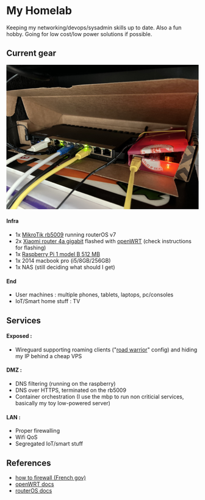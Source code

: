 # My Homelab

Keeping my networking/devops/sysadmin skills up to date. Also a fun hobby.
Going for low cost/low power solutions if possible.

## Current gear
![](/homelab_v1.jpg)

#### Infra

- 1x [MikroTik rb5009]() running routerOS v7
- 2x [Xiaomi router 4a gigabit]() flashed with [openWRT]() (check instructions for flashing)
- 1x [Raspberry Pi 1 model B 512 MB]()
- 1x 2014 macbook pro (i5/8GB/256GB)
- 1x NAS (still deciding what should I get)

#### End

- User machines : multiple phones, tablets, laptops, pc/consoles
- IoT/Smart home stuff : TV

## Services

#### Exposed :

- Wireguard supporting roaming clients ("[road warrior]()" config) and hiding my IP behind a cheap VPS

#### DMZ :

- DNS filtering (running on the raspberry)
- DNS over HTTPS, terminated on the rb5009
- Container orchestration (I use the mbp to run non criticial services, basically my toy low-powered server)


#### LAN :

- Proper firewalling
- Wifi QoS
- Segregated IoT/smart stuff


## References

- [how to firewall (French gov)](https://www.ssi.gouv.fr/uploads/2018/01/guide_preconisations-pare-feux-zone-exposee-internet_anssi_pa_044_v1.pdf)
- [openWRT docs]()
- [routerOS docs]()
